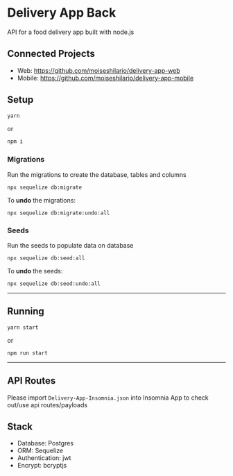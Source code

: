 # Delivery App Back

API for a food delivery app built with node.js

## Connected Projects
- Web: https://github.com/moiseshilario/delivery-app-web
- Mobile: https://github.com/moiseshilario/delivery-app-mobile

## Setup

```bash
yarn
```

or

```bash
npm i
```

### Migrations

Run the migrations to create the database, tables and columns

```
npx sequelize db:migrate
```

To **undo** the migrations:

```
npx sequelize db:migrate:undo:all
```

### Seeds

Run the seeds to populate data on database

```
npx sequelize db:seed:all
```

To **undo** the seeds:

```
npx sequelize db:seed:undo:all
```

---
## Running

```
yarn start
```

or


```
npm run start
```
---

## API Routes

Please import `Delivery-App-Insomnia.json` into Insomnia App to check out/use api routes/payloads

## Stack

- Database: Postgres
- ORM: Sequelize
- Authentication: jwt
- Encrypt: bcryptjs